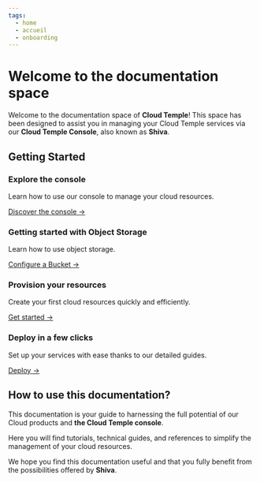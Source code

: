 ```yaml
---
tags:
  - home
  - accueil
  - onboarding
---
```


# Welcome to the documentation space

Welcome to the documentation space of **Cloud Temple**! This space has been designed to assist you in managing your Cloud Temple services via our **Cloud Temple Console**, also known as **Shiva**.

## Getting Started

<div class="card-grid">
  <div class="card">
    <h3>Explore the console</h3>
    <p>Learn how to use our console to manage your cloud resources.</p>
    <a href="../docs/console" class="card-link">Discover the console &rarr;</a>
  </div>
    <div class="card">
    <h3>Getting started with Object Storage</h3>
    <p>Learn how to use object storage.</p>
    <a href="../docs/storage/oss" class="card-link">Configure a Bucket &rarr;</a>
  </div>
  <div class="card">
    <h3>Provision your resources</h3>
    <p>Create your first cloud resources quickly and efficiently.</p>
    <a href="../docs/iaas_vmware/quickstart" class="card-link">Get started &rarr;</a>
  </div>
  <div class="card">
    <h3>Deploy in a few clicks</h3>
    <p>Set up your services with ease thanks to our detailed guides.</p>
    <a href="../docs/iaas_vmware/quickstart" class="card-link">Deploy &rarr;</a>
  </div>
</div>

## How to use this documentation?
This documentation is your guide to harnessing the full potential of our Cloud products and **the Cloud Temple console**.

Here you will find tutorials, technical guides, and references to simplify the management of your cloud resources.

We hope you find this documentation useful and that you fully benefit from the possibilities offered by **Shiva**.
